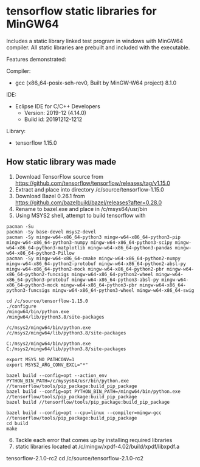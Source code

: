 # tensorflow static libraries for MinGW64
Includes a static library linked test program in windows with MinGW64 compiler. All static libraries are prebuilt and included with the executable. 

Features demonstrated:


Compiler: 
* gcc (x86_64-posix-seh-rev0, Built by MinGW-W64 project) 8.1.0

IDE: 
* Eclipse IDE for C/C++ Developers
	* Version: 2019-12 (4.14.0)
	* Build id: 20191212-1212

Library: 
* tensorflow 1.15.0

## How static library was made
1. Download TensorFlow source from https://github.com/tensorflow/tensorflow/releases/tag/v1.15.0
2. Extract and place into directory /c/source/tensorflow-1.15.0
3. Download Bazel 0.26.1 from https://github.com/bazelbuild/bazel/releases?after=0.28.0
4. Rename to bazel.exe and place in /c/msys64/usr/bin
5. Using MSYS2 shell, attempt to build tensorflow with 

```shell
pacman -Su
pacman -Sy base-devel msys2-devel
pacman -Sy mingw-w64-x86_64-python3 mingw-w64-x86_64-python3-pip mingw-w64-x86_64-python3-numpy mingw-w64-x86_64-python3-scipy mingw-w64-x86_64-python3-matplotlib mingw-w64-x86_64-python3-pandas mingw-w64-x86_64-python3-Pillow
pacman -Sy mingw-w64-x86_64-cmake mingw-w64-x86_64-python2-numpy mingw-w64-x86_64-python2-protobuf mingw-w64-x86_64-python2-absl-py mingw-w64-x86_64-python2-mock mingw-w64-x86_64-python2-pbr mingw-w64-x86_64-python2-funcsigs mingw-w64-x86_64-python2-wheel mingw-w64-x86_64-python3-protobuf mingw-w64-x86_64-python3-absl-py mingw-w64-x86_64-python3-mock mingw-w64-x86_64-python3-pbr mingw-w64-x86_64-python3-funcsigs mingw-w64-x86_64-python3-wheel mingw-w64-x86_64-swig 

cd /c/source/tensorflow-1.15.0
./configure
/mingw64/bin/python.exe
/mingw64/lib/python3.8/site-packages

/c/msys2/mingw64/bin/python.exe
/c/msys2/mingw64/lib/python3.8/site-packages

C:/msys2/mingw64/bin/python.exe
C:/msys2/mingw64/lib/python3.8/site-packages

export MSYS_NO_PATHCONV=1
export MSYS2_ARG_CONV_EXCL="*"

bazel build --config=opt --action_env PYTHON_BIN_PATH=/c/mysys64/usr/bin/python.exe //tensorflow/tools/pip_package:build_pip_package 
bazel build --config=opt PYTHON_BIN_PATH=/mingw64/bin/python.exe //tensorflow/tools/pip_package:build_pip_package 
bazel build //tensorflow/tools/pip_package:build_pip_package 

bazel build --config=opt --cpu=linux --compiler=mingw-gcc //tensorflow/tools/pip_package:build_pip_package 
cd build
make
```

6. Tackle each error that comes up by installing required libraries
7. static libraries located at /c/mingw/xpdf-4.02/build/xpdf/libxpdf.a



tensorflow-2.1.0-rc2
cd /c/source/tensorflow-2.1.0-rc2
